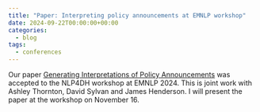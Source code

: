 ```yaml
---
title: "Paper: Interpreting policy announcements at EMNLP workshop"
date: 2024-09-22T00:00:00+00:00
categories:
  - blog
tags:
  - conferences
---
```


Our paper [Generating Interpretations of Policy Announcements](https://aclanthology.org/2024.nlp4dh-1.50/) was accepted to the NLP4DH workshop at EMNLP 2024. This is joint work with Ashley Thornton, David Sylvan and James Henderson. I will present the paper at the workshop on November 16.

